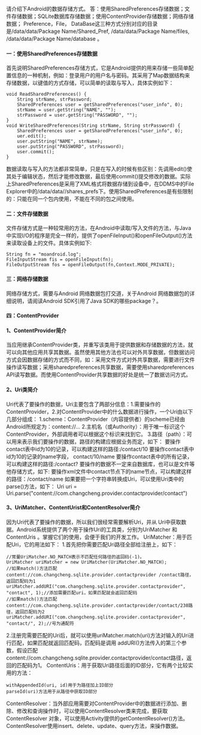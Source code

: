 请介绍下Android的数据存储方式。
答：使用SharedPreferences存储数据；文件存储数据；SQLite数据库存储数据；使用ContentProvider存储数据；网络存储数据；
Preference，File， DataBase这三种方式分别对应的目录是/data/data/Package Name/Shared_Pref, /data/data/Package Name/files, /data/data/Package Name/database 。
#### 一：使用SharedPreferences存储数据
首先说明SharedPreferences存储方式，它是Android提供的用来存储一些简单配置信息的一种机制，例如：登录用户的用户名与密码。其采用了Map数据结构来存储数据，以键值的方式存储，可以简单的读取与写入，具体实例如下：
```  
void ReadSharedPreferences() {
	String strName, strPassword;
	SharedPreferences user = getSharedPreferences("user_info", 0);
	strName = user.getString("NAME", "");
	strPassword = user.getString("PASSWORD", "");
}
void WriteSharedPreferences(String strName, String strPassword) {
	SharedPreferences user = getSharedPreferences("user_info", 0);
	uer.edit();
	user.putString("NAME", strName);
	user.putString("PASSWORD", strPassword);
	user.commit();
}
```
数据读取与写入的方法都非常简单，只是在写入的时候有些区别：先调用edit()使其处于编辑状态，然后才能修改数据，最后使用commit()提交修改的数据。实际上SharedPreferences是采用了XML格式将数据存储到设备中，在DDMS中的File Explorer中的/data/data/<package name>/shares_prefs下。使用SharedPreferences是有些限制的：只能在同一个包内使用，不能在不同的包之间使用。
#### 二：文件存储数据
文件存储方式是一种较常用的方法，在Android中读取/写入文件的方法，与Java中实现I/O的程序是完全一样的，提供了openFileInput()和openFileOutput()方法来读取设备上的文件。具体实例如下:
```  
String fn = "moandroid.log";
FileInputStream fis = openFileInput(fn);
FileOutputStream fos = openFileOutput(fn,Context.MODE_PRIVATE);
```
#### 三：网络存储数据
网络存储方式，需要与Android 网络数据包打交道，关于Android 网络数据包的详细说明，请阅读Android SDK引用了Java SDK的哪些package？。
#### 四：ContentProvider
#### 1、ContentProvider简介
当应用继承ContentProvider类，并重写该类用于提供数据和存储数据的方法，就可以向其他应用共享其数据。虽然使用其他方法也可以对外共享数据，但数据访问方式会因数据存储的方式而不同，如：采用文件方式对外共享数据，需要进行文件操作读写数据；采用sharedpreferences共享数据，需要使用sharedpreferences API读写数据。而使用ContentProvider共享数据的好处是统一了数据访问方式。
#### 2、Uri类简介
Uri代表了要操作的数据，Uri主要包含了两部分信息：1.需要操作的ContentProvider，2.对ContentProvider中的什么数据进行操作，一个Uri由以下几部分组成：
1.scheme：ContentProvider（内容提供者）的scheme已经由Android所规定为：content://…
2.主机名（或Authority）：用于唯一标识这个ContentProvider，外部调用者可以根据这个标识来找到它。
3.路径（path）：可以用来表示我们要操作的数据，路径的构建应根据业务而定，如下：
要操作contact表中id为10的记录，可以构建这样的路径:/contact/10
要操作contact表中id为10的记录的name字段， contact/10/name
要操作contact表中的所有记录，可以构建这样的路径:/contact?
要操作的数据不一定来自数据库，也可以是文件等他存储方式，如下:
要操作xml文件中contact节点下的name节点，可以构建这样的路径：/contact/name
如果要把一个字符串转换成Uri，可以使用Uri类中的parse()方法，如下：
Uri uri = Uri.parse("content://com.changcheng.provider.contactprovider/contact")
#### 3、UriMatcher、ContentUrist和ContentResolver简介
因为Uri代表了要操作的数据，所以我们很经常需要解析Uri，并从 Uri中获取数据。Android系统提供了两个用于操作Uri的工具类，分别为UriMatcher 和ContentUris 。掌握它们的使用，会便于我们的开发工作。
UriMatcher：用于匹配Uri，它的用法如下：
1.首先把你需要匹配Uri路径全部给注册上，如下：
```  
//常量UriMatcher.NO_MATCH表示不匹配任何路径的返回码(-1)。
UriMatcher uriMatcher = new UriMatcher(UriMatcher.NO_MATCH);
//如果match()方法匹配content://com.changcheng.sqlite.provider.contactprovider /contact路径，返回匹配码为1
uriMatcher.addURI("com.changcheng.sqlite.provider.contactprovider", "contact", 1);//添加需要匹配uri，如果匹配就会返回匹配码
//如果match()方法匹配 content://com.changcheng.sqlite.provider.contactprovider/contact/230路径，返回匹配码为2
uriMatcher.addURI("com.changcheng.sqlite.provider.contactprovider", "contact/", 2);//号为通配符
```
2.注册完需要匹配的Uri后，就可以使用uriMatcher.match(uri)方法对输入的Uri进行匹配，如果匹配就返回匹配码，匹配码是调用 addURI()方法传入的第三个参数，假设匹配 content://com.changcheng.sqlite.provider.contactprovider/contact路径，返回的匹配码为1。
ContentUris：用于获取Uri路径后面的ID部分，它有两个比较实用的方法：
```  
withAppendedId(uri, id)用于为路径加上ID部分
parseId(uri)方法用于从路径中获取ID部分
```
ContentResolver：当外部应用需要对ContentProvider中的数据进行添加、删除、修改和查询操作时，可以使用ContentResolver类来完成，要获取ContentResolver 对象，可以使用Activity提供的getContentResolver()方法。 ContentResolver使用insert、delete、update、query方法，来操作数据。
